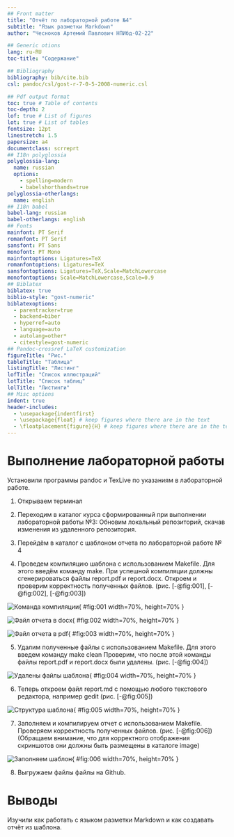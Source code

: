 ```yaml
---
## Front matter
title: "Отчёт по лабораторной работе №4"
subtitle: "Язык разметки Markdown"
author: "Чесноков Артемий Павлович НПИбд-02-22"

## Generic otions
lang: ru-RU
toc-title: "Содержание"

## Bibliography
bibliography: bib/cite.bib
csl: pandoc/csl/gost-r-7-0-5-2008-numeric.csl

## Pdf output format
toc: true # Table of contents
toc-depth: 2
lof: true # List of figures
lot: true # List of tables
fontsize: 12pt
linestretch: 1.5
papersize: a4
documentclass: scrreprt
## I18n polyglossia
polyglossia-lang:
  name: russian
  options:
	- spelling=modern
	- babelshorthands=true
polyglossia-otherlangs:
  name: english
## I18n babel
babel-lang: russian
babel-otherlangs: english
## Fonts
mainfont: PT Serif
romanfont: PT Serif
sansfont: PT Sans
monofont: PT Mono
mainfontoptions: Ligatures=TeX
romanfontoptions: Ligatures=TeX
sansfontoptions: Ligatures=TeX,Scale=MatchLowercase
monofontoptions: Scale=MatchLowercase,Scale=0.9
## Biblatex
biblatex: true
biblio-style: "gost-numeric"
biblatexoptions:
  - parentracker=true
  - backend=biber
  - hyperref=auto
  - language=auto
  - autolang=other*
  - citestyle=gost-numeric
## Pandoc-crossref LaTeX customization
figureTitle: "Рис."
tableTitle: "Таблица"
listingTitle: "Листинг"
lofTitle: "Список иллюстраций"
lotTitle: "Список таблиц"
lolTitle: "Листинги"
## Misc options
indent: true
header-includes:
  - \usepackage{indentfirst}
  - \usepackage{float} # keep figures where there are in the text
  - \floatplacement{figure}{H} # keep figures where there are in the text
---
```




# Выполнение лабораторной работы

Установили программы pandoc и TexLive по указаниям в лабораторной работе. 

1. Открываем терминал

2. Переходим в каталог курса сформированный при выполнении лабораторной работы №3:
Обновим локальный репозиторий, скачав изменения из удаленного репозитория.

3. Перейдём в каталог с шаблоном отчета по лабораторной работе № 4

4. Проведем компиляцию шаблона с использованием Makefile. 
Для этого введём команду make.
При успешной компиляции должны сгенерироваться файлы report.pdf и
report.docx. Откроем и проверим корректность полученных файлов. (рис. [-@fig:001], [-@fig:002], [-@fig:003])

![Команда компиляции](image/01.png){ #fig:001 width=70%, height=70% }

![Файл отчета в docx](image/02.png){ #fig:002 width=70%, height=70% }

![Файл отчета в pdf](image/03.png){ #fig:003 width=70%, height=70% }


5. Удалим полученные файлы с использованием Makefile. Для этого введем команду make clean
Проверим, что после этой команды файлы report.pdf и report.docx были удалены. (рис. [-@fig:004])

![Удалены файлы шаблона](image/04.png){ #fig:004 width=70%, height=70% }

6. Теперь откроем файл report.md c помощью любого текстового редактора, например gedit
 (рис. [-@fig:005])

![Структура шаблона](image/05.png){ #fig:005 width=70%, height=70% }

7. Заполняем и компилируем  отчет с использованием Makefile. 
Проверяем корректность полученных файлов. (рис. [-@fig:006])
(Обращаем внимание, что для корректного отображения скриншотов они должны быть размещены в каталоге image)

![Заполняем шаблон](image/06.png){ #fig:006 width=70%, height=70% }

8. Выгружаем файлы файлы на Github.

# Выводы

Изучили как работать с языком разметки Markdown и как создавать отчёт из шаблона.

